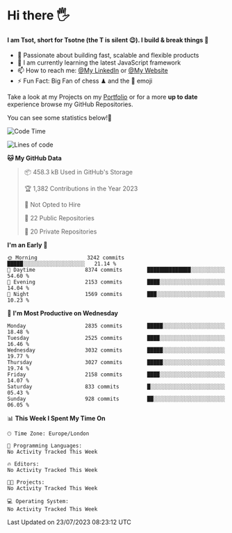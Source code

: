 # Hi there :raised_hand_with_fingers_splayed:
#### I am Tsot, short for Tsotne (the T is silent :wink:). I build & break things :space_invader:
- :telescope: Passionate about building fast, scalable and flexible products
- :seedling: I am currently learning the latest JavaScript framework 
- :mailbox: How to reach me: [@My LinkedIn](https://www.linkedin.com/in/tsotne-gvadzabia/) or [@My Website](https://tsotne.co.uk/contact)
- :zap: Fun Fact: Big Fan of chess ♟ and the 👾 emoji

Take a look at my Projects on my [Portfolio](https://tsotne.co.uk/) or for a more **up to date** experience browse my GitHub Repositories.

You can see some statistics below!:space_invader:
<!--START_SECTION:waka-->
![Code Time](http://img.shields.io/badge/Code%20Time-761%20hrs%202%20mins-blue)

![Lines of code](https://img.shields.io/badge/From%20Hello%20World%20I%27ve%20Written-7.1%20million%20lines%20of%20code-blue)

**🐱 My GitHub Data** 

> 📦 458.3 kB Used in GitHub's Storage 
 > 
> 🏆 1,382 Contributions in the Year 2023
 > 
> 🚫 Not Opted to Hire
 > 
> 📜 22 Public Repositories 
 > 
> 🔑 20 Private Repositories 
 > 
**I'm an Early 🐤** 

```text
🌞 Morning                3242 commits        █████░░░░░░░░░░░░░░░░░░░░   21.14 % 
🌆 Daytime                8374 commits        ██████████████░░░░░░░░░░░   54.60 % 
🌃 Evening                2153 commits        ████░░░░░░░░░░░░░░░░░░░░░   14.04 % 
🌙 Night                  1569 commits        ███░░░░░░░░░░░░░░░░░░░░░░   10.23 % 
```
📅 **I'm Most Productive on Wednesday** 

```text
Monday                   2835 commits        █████░░░░░░░░░░░░░░░░░░░░   18.48 % 
Tuesday                  2525 commits        ████░░░░░░░░░░░░░░░░░░░░░   16.46 % 
Wednesday                3032 commits        █████░░░░░░░░░░░░░░░░░░░░   19.77 % 
Thursday                 3027 commits        █████░░░░░░░░░░░░░░░░░░░░   19.74 % 
Friday                   2158 commits        ████░░░░░░░░░░░░░░░░░░░░░   14.07 % 
Saturday                 833 commits         █░░░░░░░░░░░░░░░░░░░░░░░░   05.43 % 
Sunday                   928 commits         ██░░░░░░░░░░░░░░░░░░░░░░░   06.05 % 
```


📊 **This Week I Spent My Time On** 

```text
🕑︎ Time Zone: Europe/London

💬 Programming Languages: 
No Activity Tracked This Week

🔥 Editors: 
No Activity Tracked This Week

🐱‍💻 Projects: 
No Activity Tracked This Week

💻 Operating System: 
No Activity Tracked This Week
```


 Last Updated on 23/07/2023 08:23:12 UTC
<!--END_SECTION:waka-->
